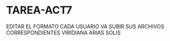 # TAREA-ACT7
EDITAR EL FORMATO
CADA USUARIO VA SUBIR SUS ARCHIVOS CORRESPONDIENTES 
VIRIDIANA ARIAS SOLIS 

